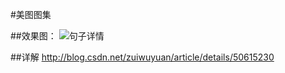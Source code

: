 #美图图集

##效果图：
![句子详情](http://odsmd3jav.bkt.clouddn.com/sex_meinv.gif)

##详解
http://blog.csdn.net/zuiwuyuan/article/details/50615230
